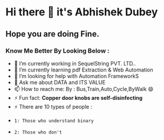 # Hi there 👋 it's Abhishek Dubey 
## Hope you are doing Fine.

### Know Me Better By Looking Below :

- 🔭 I’m currently working in SequelString PVT. LTD..
- 🌱 I’m currently learning pdf Extraction & Web Automation
- 🤔 I’m looking for help with Automation FrameworkS
- 💬 Ask me about DATA and ITS VALUE
- 📫 How to reach me: By : Bus,Train,Auto,Cycle,ByWalk 😄
- ⚡ Fun fact: __Copper door knobs are self-disinfecting__
- ⚡ There are 10 types of people :
-     1: Those who understand binary
-     2: Those who don't 

